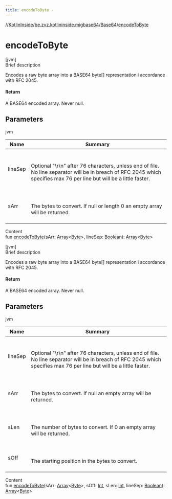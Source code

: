 ```yaml
---
title: encodeToByte -
---
```

//[KotlinInside](../../index.md)/[be.zvz.kotlininside.migbase64](../index.md)/[Base64](index.md)/[encodeToByte](encode-to-byte.md)



# encodeToByte  
[jvm]  
Brief description  


Encodes a raw byte array into a BASE64 byte[] representation i accordance with RFC 2045.



#### Return  


A BASE64 encoded array. Never null.



## Parameters  
  
jvm  
  
|  Name|  Summary| 
|---|---|
| lineSep| <br><br>Optional "\r\n" after 76 characters, unless end of file. No line separator will be in breach of RFC 2045 which specifies max 76 per line but will be a little faster.<br><br>
| sArr| <br><br>The bytes to convert. If null or length 0 an empty array will be returned.<br><br>
  
  
Content  
fun [encodeToByte](encode-to-byte.md)(sArr: [Array](https://kotlinlang.org/api/latest/jvm/stdlib/kotlin/-array/index.html)<[Byte](https://kotlinlang.org/api/latest/jvm/stdlib/kotlin/-byte/index.html)>, lineSep: [Boolean](https://kotlinlang.org/api/latest/jvm/stdlib/kotlin/-boolean/index.html)): [Array](https://kotlinlang.org/api/latest/jvm/stdlib/kotlin/-array/index.html)<[Byte](https://kotlinlang.org/api/latest/jvm/stdlib/kotlin/-byte/index.html)>  


[jvm]  
Brief description  


Encodes a raw byte array into a BASE64 byte[] representation i accordance with RFC 2045.



#### Return  


A BASE64 encoded array. Never null.



## Parameters  
  
jvm  
  
|  Name|  Summary| 
|---|---|
| lineSep| <br><br>Optional "\r\n" after 76 characters, unless end of file. No line separator will be in breach of RFC 2045 which specifies max 76 per line but will be a little faster.<br><br>
| sArr| <br><br>The bytes to convert. If null an empty array will be returned.<br><br>
| sLen| <br><br>The number of bytes to convert. If 0 an empty array will be returned.<br><br>
| sOff| <br><br>The starting position in the bytes to convert.<br><br>
  
  
Content  
fun [encodeToByte](encode-to-byte.md)(sArr: [Array](https://kotlinlang.org/api/latest/jvm/stdlib/kotlin/-array/index.html)<[Byte](https://kotlinlang.org/api/latest/jvm/stdlib/kotlin/-byte/index.html)>, sOff: [Int](https://kotlinlang.org/api/latest/jvm/stdlib/kotlin/-int/index.html), sLen: [Int](https://kotlinlang.org/api/latest/jvm/stdlib/kotlin/-int/index.html), lineSep: [Boolean](https://kotlinlang.org/api/latest/jvm/stdlib/kotlin/-boolean/index.html)): [Array](https://kotlinlang.org/api/latest/jvm/stdlib/kotlin/-array/index.html)<[Byte](https://kotlinlang.org/api/latest/jvm/stdlib/kotlin/-byte/index.html)>  



